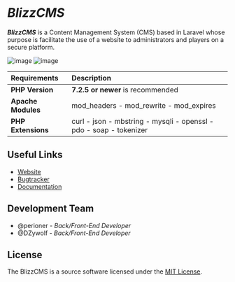 # _BlizzCMS_
**_BlizzCMS_** is a Content Management System (CMS) based in Laravel whose purpose is facilitate the use of a website to administrators and players on a secure platform.

![image](https://img.shields.io/badge/VERSION-0.1.0-success.svg?style=for-the-badge&logo=appveyor)
![image](https://img.shields.io/badge/STATUS-UNSTABLE-blue.svg?style=for-the-badge&logo=appveyor)

| Requirements | Description |
| :----------- | :---------- |
| **PHP Version** | **7.2.5 or newer** is recommended |
| **Apache Modules** | mod_headers - mod_rewrite - mod_expires |
| **PHP Extensions** | curl - json - mbstring - mysqli - openssl - pdo - soap - tokenizer |

## Useful Links

* [Website](https://wow-cms.com)
* [Bugtracker](https://dev.wow-cms.com)
* [Documentation](https://docs.wow-cms.com)

## Development Team

* @perioner - *Back/Front-End Developer*
* @DZywolf - *Back/Front-End Developer*

## License

The BlizzCMS is a source software licensed under the [MIT License](license).
